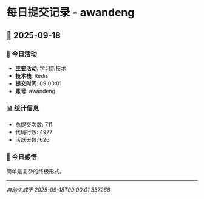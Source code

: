 # 每日提交记录 - awandeng

## 📅 2025-09-18

### 🎯 今日活动
- **主要活动**: 学习新技术
- **技术栈**: Redis
- **提交时间**: 09:00:01
- **账号**: awandeng

### 📊 统计信息
- 总提交次数: 711
- 代码行数: 4977
- 活跃天数: 626

### 💭 今日感悟
简单是复杂的终极形式。

---
*自动生成于 2025-09-18T09:00:01.357268*

